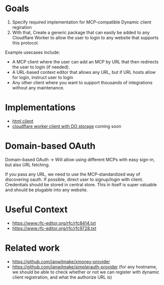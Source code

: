 # Goals

1. Specify required implementation for MCP-compatible Dynamic client regiration
2. With that, Create a generic package that can easily be added to any Cloudflare Worker to allow the user to login to any website that supports this protocol.

Example usecases include:

- A MCP client where the user can add an MCP by URL that then redirects the user to login (if needed).
- A URL-based context editor that allows any URL, but if URL hosts allow for login, instruct user to login
- Any other client where you want to support thousands of integrations without any maintenance.

# Implementations

- [html client](index.html)
- [cloudflare worker client with DO storage](#) coming soon

# Domain-based OAuth

Domain-based OAuth -> Will allow using different MCPs with easy sign-in, but also URL fetching.

If you pass any URL, we need to use the MCP-standardized way of discovering oauth. If possible, direct user to signup/login with client. Credentials should be stored in central store. This in itself is super valuable and should be plugable into any website.

# Useful Context

- https://www.rfc-editor.org/rfc/rfc8414.txt
- https://www.rfc-editor.org/rfc/rfc9728.txt

# Related work

- https://github.com/janwilmake/xmoney-provider
- https://github.com/janwilmake/simplerauth-provider (for any hostname, we should be able to check whether or not we can register with dynamic client registration, and what the authorize URL is)
